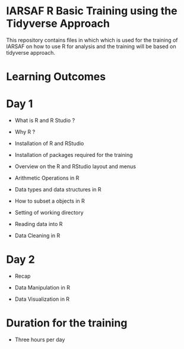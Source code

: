# IARSAF R Basic Training using the Tidyverse Approach
 This repository contains files in which which is used for the training of IARSAF on how to use R for analysis and the training will be based on tidyverse approach.

# Learning Outcomes

# Day 1

- What is R and R Studio ?

- Why R ?

- Installation of R and RStudio

- Installation of packages required for the training

- Overview on the R and RStudio layout and menus

- Arithmetic Operations in R

- Data types and data structures in R

- How to subset a objects in R

- Setting of working directory

- Reading data into R 

- Data Cleaning in R

# Day 2

- Recap

- Data Manipulation in R 

- Data Visualization in R


# Duration for the training

- Three hours per day
